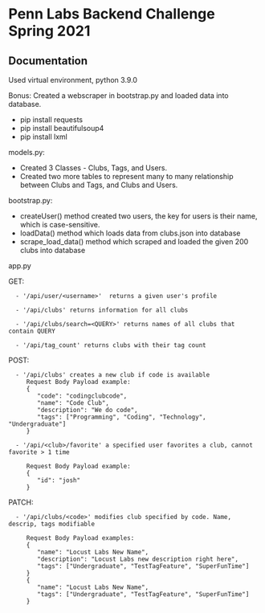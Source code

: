 # Penn Labs Backend Challenge Spring 2021

## Documentation

Used virtual environment, python 3.9.0

Bonus: Created a webscraper in bootstrap.py and loaded data into database.
   - pip install requests
   - pip install beautifulsoup4
   - pip install lxml

models.py: 
   - Created 3 Classes - Clubs, Tags, and Users.
   - Created two more tables to represent many to many relationship between Clubs and Tags, and Clubs and Users.

bootstrap.py: 
   - createUser() method created two users, the key for users is their name, which is case-sensitive.
   - loadData() method which loads data from clubs.json into database
   - scrape_load_data() method which scraped and loaded the given 200 clubs into database

app.py

   GET:
      
      - '/api/user/<username>'  returns a given user's profile
      
      - '/api/clubs' returns information for all clubs
      
      - '/api/clubs/search=<QUERY>' returns names of all clubs that contain QUERY
      
      - '/api/tag_count' returns clubs with their tag count
   
   POST:
      
      - '/api/clubs' creates a new club if code is available
         Request Body Payload example: 
         {
            "code": "codingclubcode",
            "name": "Code Club",
            "description": "We do code",
            "tags": ["Programming", "Coding", "Technology", "Undergraduate"]
         }
      
      - '/api/<club>/favorite' a specified user favorites a club, cannot favorite > 1 time
         
         Request Body Payload example:
         {
            "id": "josh"
         }
   
   PATCH:
      
      - '/api/clubs/<code>' modifies club specified by code. Name, descrip, tags modifiable
         
         Request Body Payload examples:
         {
            "name": "Locust Labs New Name",
            "description": "Locust Labs new description right here",
            "tags": ["Undergraduate", "TestTagFeature", "SuperFunTime"]
         }
         {
            "name": "Locust Labs New Name",
            "tags": ["Undergraduate", "TestTagFeature", "SuperFunTime"]
         }
      

